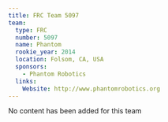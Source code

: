 ```yaml
---
title: FRC Team 5097
team:
  type: FRC
  number: 5097
  name: Phantom
  rookie_year: 2014
  location: Folsom, CA, USA
  sponsors:
    - Phantom Robotics
  links:
    Website: http://www.phantomrobotics.org
---
```

No content has been added for this team